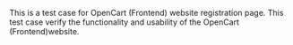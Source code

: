 This is a test case for OpenCart (Frontend) website registration page. This  test case verify the functionality and usability of the OpenCart (Frontend)website.
